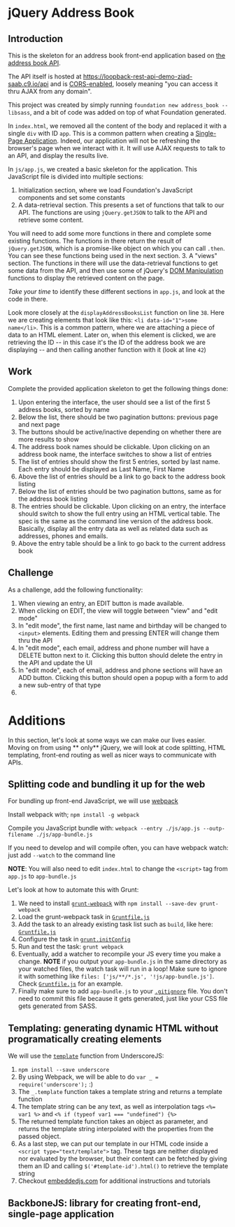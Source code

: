 # jQuery Address Book

## Introduction
This is the skeleton for an address book front-end application based on [the address book API](https://loopback-rest-api-demo-ziad-saab.c9.io/explorer/).

The API itself is hosted at https://loopback-rest-api-demo-ziad-saab.c9.io/api and is [CORS-enabled](https://en.wikipedia.org/wiki/Cross-origin_resource_sharing),
loosely meaning "you can access it thru AJAX from any domain".

This project was created by simply running `foundation new address_book --libsass`, and a bit of code was
added on top of what Foundation generated.

In `index.html`, we removed all the content of the body and replaced it with a single `div` with ID `app`.
This is a common pattern when creating a [Single-Page Application](https://en.wikipedia.org/wiki/Single-page_application).
Indeed, our application will not be refreshing the browser's page when we interact with it. It will use
AJAX requests to talk to an API, and display the results live.

In `js/app.js`, we created a basic skeleton for the application. This JavaScript file is divided into
multiple sections:

  1. Initialization section, where we load Foundation's JavaScript components and set some constants
  2. A data-retrieval section. This presents a set of functions that talk to our API. The functions are
using `jQuery.getJSON` to talk to the API and retrieve some content. 

  You will need to add some more functions
in there and complete some existing functions. The functions in there return the result of `jQuery.getJSON`,
which is a promise-like object on which you can call `.then`. You can see these functions being used in the
next section.
  3. A "views" section. The functions in there will use the data-retrieval functions to get some data from
the API, and then use some of jQuery's [DOM Manipulation](https://api.jquery.com/category/manipulation/) functions
to display the retrieved content on the page.

*Take your time* to identify these different sections in `app.js`, and look at the code in there.

Look more closely at the `displayAddressBooksList` function on line `38`.
Here we are creating elements that look like this: `<li data-id="1">some name</li>`. This is a common pattern,
where we are attaching a piece of data to an HTML element. Later on, when this element is clicked,
we are retrieving the ID -- in this case it's the ID of the address book we are displaying -- and then
calling another function with it (look at line `42`)

## Work
Complete the provided application skeleton to get the following things done:

1. Upon entering the interface, the user should see a list of the first 5 address books, sorted by name
2. Below the list, there should be two pagination buttons: previous page and next page
3. The buttons should be active/inactive depending on whether there are more results to show
4. The address book names should be clickable. Upon clicking on an address book name, the interface switches to show a list of entries
5. The list of entries should show the first 5 entries, sorted by last name. Each entry should be displayed as Last Name, First Name
6. Above the list of entries should be a link to go back to the address book listing
7. Below the list of entries should be two pagination buttons, same as for the address book listing
8. The entries should be clickable. Upon clicking on an entry, the interface should switch to show the full entry using an HTML vertical table. The spec is the same as the command line version of the address book. Basically, display all the entry data as well as related data such as addresses, phones and emails.
9. Above the entry table should be a link to go back to the current address book

## Challenge
As a challenge, add the following functionality:

1. When viewing an entry, an EDIT button is made available.
2. When clicking on EDIT, the view will toggle between "view" and "edit mode"
3. In "edit mode", the first name, last name and birthday will be changed to `<input>` elements. Editing them and pressing ENTER will change them thru the API
4. In "edit mode", each email, address and phone number will have a DELETE button next to it. Clicking this button should delete the entry in the API and update the UI
5. In "edit mode", each of email, address and phone sections will have an ADD button. Clicking this button should open a popup with a form to add a new sub-entry of that type
6. 

# Additions
In this section, let's look at some ways we can make our lives easier. Moving on from using
** only** jQuery, we will look at code splitting, HTML templating, front-end routing as well
as nicer ways to communicate with APIs.

## Splitting code and bundling it up for the web
For bundling up front-end JavaScript, we will use [webpack](https://webpack.github.io/)

Install webpack with; `npm install -g webpack`

Compile you JavaScript bundle with: `webpack --entry ./js/app.js --outp-filename ./js/app-bundle.js`

If you need to develop and will compile often, you can have webpack watch: just add `--watch` to the command line

**NOTE**: You will also need to edit `index.html` to change the `<script>` tag from `app.js` to `app-bundle.js`

Let's look at how to automate this with Grunt:

1. We need to install [`grunt-webpack`](https://github.com/webpack/grunt-webpack) with `npm install --save-dev grunt-webpack`
2. Load the grunt-webpack task in [`Gruntfile.js`](https://github.com/DecodeMTL/jquery-addressbook/blob/master/Gruntfile.js#L51)
3. Add the task to an already existing task list such as `build`, like here: [`Gruntfile.js`](https://github.com/DecodeMTL/jquery-addressbook/blob/master/Gruntfile.js#L53) 
4. Configure the task in [`grunt.initConfig`](https://github.com/DecodeMTL/jquery-addressbook/blob/master/Gruntfile.js#L20-28)
5. Run and test the task: `grunt webpack`
6. Eventually, add a watcher to recompile your JS every time you make a change. **NOTE** if you output your
`app-bundle.js` in the same directory as your watched files, the watch task will run in a loop! Make sure to
ignore it with something like `files: ['js/**/*.js', '!js/app-bundle.js']`. Check [`Gruntfile.js`](https://github.com/DecodeMTL/jquery-addressbook/blob/master/Gruntfile.js#L42-L45) for an example.
7. Finally make sure to add `app-bundle.js` to your [`.gitignore`](https://github.com/DecodeMTL/jquery-addressbook/blob/master/.gitignore#L4) file. You don't need to commit this file because it gets generated, just like your CSS file gets generated from SASS.

## Templating: generating dynamic HTML without programatically creating elements
We will use the [`template`](http://underscorejs.org/#template) function from UnderscoreJS:

1. `npm install --save underscore`
2. By using Webpack, we will be able to do `var _ = require('underscore');` :)
3. The `_.template` function takes a template string and returns a template function
4. The template string can be any text, as well as interpolation tags `<%= var1 %>` and `<% if (typeof var1 === "undefined") {%>`
5. The returned template function takes an object as parameter, and returns the template string
interpolated with the properties from the passed object.
6. As a last step, we can put our template in our HTML code inside a `<script type="text/template">` tag.
These tags are neither displayed nor evaluated by the browser, but their content can be fetched
by giving them an ID and calling `$('#template-id').html()` to retrieve the template string
7. Checkout [embeddedjs.com](http://www.embeddedjs.com/) for additional instructions and tutorials

## BackboneJS: library for creating front-end, single-page application
